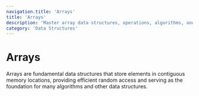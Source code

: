 ```yaml
---
navigation.title: 'Arrays'
title: 'Arrays'
description: 'Master array data structures, operations, algorithms, and array manipulation techniques in JavaScript and other programming languages.'
category: 'Data Structures'
---
```


# Arrays

Arrays are fundamental data structures that store elements in contiguous memory locations, providing efficient random access and serving as the foundation for many algorithms and other data structures.
